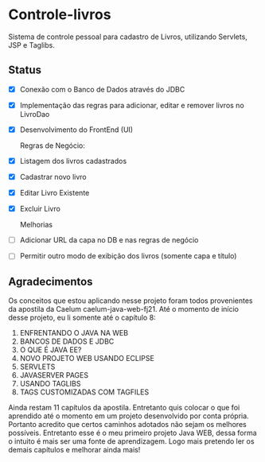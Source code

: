 # Controle-livros
 Sistema de controle pessoal para cadastro de Livros, utilizando Servlets, JSP e Taglibs.

## Status
- [x] Conexão com o Banco de Dados através do JDBC
- [x] Implementação das regras para adicionar, editar e remover livros no LivroDao
- [x] Desenvolvimento do FrontEnd (UI)
   
   Regras de Negócio:
- [x] Listagem dos livros cadastrados
- [x] Cadastrar novo livro
- [x] Editar Livro Existente
- [x] Excluir Livro
   
   Melhorias
- [ ] Adicionar URL da capa no DB e nas regras de negócio
- [ ] Permitir outro modo de exibição dos livros (somente capa e título)


## Agradecimentos
Os conceitos que estou aplicando nesse projeto foram todos provenientes da apostila da Caelum caelum-java-web-fj21. Até o momento de início desse projeto, eu li somente até o capítulo 8:
1. ENFRENTANDO	O	JAVA	NA	WEB
2. BANCOS	DE	DADOS	E	JDBC
3. O	QUE	É	JAVA	EE?
4. NOVO	PROJETO	WEB	USANDO	ECLIPSE
5. SERVLETS
6. JAVASERVER	PAGES
7. USANDO	TAGLIBS
8. TAGS	CUSTOMIZADAS	COM	TAGFILES

Ainda restam 11 capítulos da apostila. Entretanto quis colocar o que foi aprendido até o momento em um projeto desenvolvido por conta própria. Portanto acredito que certos caminhos adotados não sejam os melhores possíveis. Entretanto esse é o meu primeiro projeto Java WEB, dessa forma o intuito é mais ser uma fonte de aprendizagem. Logo mais pretendo ler os demais capítulos e melhorar ainda mais! 
